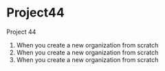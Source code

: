 # Project44
Project 44
1. When you create a new organization from scratch
2. When you create a new organization from scratch
3. When you create a new organization from scratch
